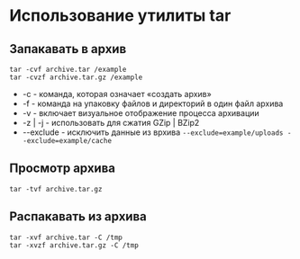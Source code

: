# Использование утилиты tar

## Запакавать в архив  

```
tar -cvf archive.tar /example
tar -cvzf archive.tar.gz /example
```
* -с - команда, которая означает «создать архив»  
* -f - команда на упаковку файлов и директорий в один файл архива  
* -v - включает визуальное отображение процесса архивации  
* -z | -j - использовать для сжатия GZip | BZip2  
* --exclude - исключить данные из врхива ```--exclude=example/uploads --exclude=example/cache```  

## Просмотр архива  

```
tar -tvf archive.tar.gz
```

## Распакавать из архива  

```
tar -xvf archive.tar -C /tmp
tar -xvzf archive.tar.gz -C /tmp
```
